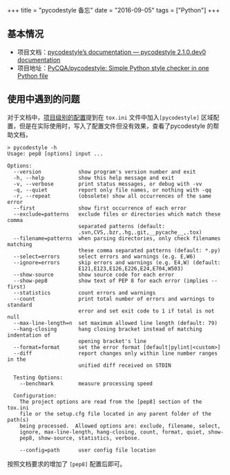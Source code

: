 +++
title = "pycodestyle 备忘"
date = "2016-09-05"
tags = ["Python"]
+++

## 基本情况 

* 项目文档：[pycodestyle’s documentation — pycodestyle 2.1.0.dev0 documentation](https://pycodestyle.readthedocs.io/en/latest/)
* 项目地址：[PyCQA/pycodestyle: Simple Python style checker in one Python file](https://github.com/PyCQA/pycodestyle)

## 使用中遇到的问题

对于文档中，[项目级别的配置](https://pycodestyle.readthedocs.io/en/latest/intro.html#configuration)提到在 `tox.ini` 文件中加入`[pycodestyle]` 区域配置，但是在实际使用时，写入了配置文件但没有效果，查看了pycodestyle 的帮助文档，

```
> pycodestyle -h
Usage: pep8 [options] input ...

Options:
  --version            show program's version number and exit
  -h, --help           show this help message and exit
  -v, --verbose        print status messages, or debug with -vv
  -q, --quiet          report only file names, or nothing with -qq
  -r, --repeat         (obsolete) show all occurrences of the same error
  --first              show first occurrence of each error
  --exclude=patterns   exclude files or directories which match these comma
                       separated patterns (default:
                       .svn,CVS,.bzr,.hg,.git,__pycache__,.tox)
  --filename=patterns  when parsing directories, only check filenames matching
                       these comma separated patterns (default: *.py)
  --select=errors      select errors and warnings (e.g. E,W6)
  --ignore=errors      skip errors and warnings (e.g. E4,W) (default:
                       E121,E123,E126,E226,E24,E704,W503)
  --show-source        show source code for each error
  --show-pep8          show text of PEP 8 for each error (implies --first)
  --statistics         count errors and warnings
  --count              print total number of errors and warnings to standard
                       error and set exit code to 1 if total is not null
  --max-line-length=n  set maximum allowed line length (default: 79)
  --hang-closing       hang closing bracket instead of matching indentation of
                       opening bracket's line
  --format=format      set the error format [default|pylint|<custom>]
  --diff               report changes only within line number ranges in the
                       unified diff received on STDIN

  Testing Options:
    --benchmark        measure processing speed

  Configuration:
    The project options are read from the [pep8] section of the tox.ini
    file or the setup.cfg file located in any parent folder of the path(s)
    being processed.  Allowed options are: exclude, filename, select,
    ignore, max-line-length, hang-closing, count, format, quiet, show-
    pep8, show-source, statistics, verbose.

    --config=path      user config file location
```

按照文档要求的增加了 `[pep8]` 配置后即可。


